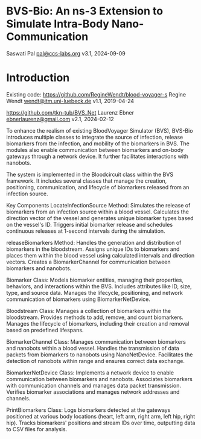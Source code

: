 # BVS-Bio: An ns-3 Extension to Simulate Intra-Body Nano-Communication
Saswati Pal <pal@ccs-labs.org>
v3.1, 2024-09-09

# Introduction

Existing code: https://github.com/RegineWendt/blood-voyager-s
Regine Wendt <wendt@itm.uni-luebeck.de>
v1.1, 2019-04-24

https://github.com/tkn-tub/BVS_Net
Laurenz Ebner <ebnerlaurenz@gmail.com>
v2.1, 2024-02-12

To enhance the realism of existing BloodVoyager Simulator (BVS), BVS-Bio introduces multiple classes to integrate the source of infection, release biomarkers from the infection, and mobility of the biomarkers in BVS. 
The modules also enable communication between biomarkers and on-body gateways through a network device. It further facilitates interactions with nanobots.

The system is implemented in the Bloodcircuit class within the BVS framework. It includes several classes that manage the creation, positioning, communication, and lifecycle of biomarkers released from an infection source.

Key Components
LocateInfectionSource Method: Simulates the release of biomarkers from an infection source within a blood vessel.
Calculates the direction vector of the vessel and generates unique biomarker types based on the vessel's ID.
Triggers initial biomarker release and schedules continuous releases at 1-second intervals during the simulation.

releaseBiomarkers Method: Handles the generation and distribution of biomarkers in the bloodstream.
Assigns unique IDs to biomarkers and places them within the blood vessel using calculated intervals and direction vectors.
Creates a BiomarkerChannel for communication between biomarkers and nanobots.

Biomarker Class: Models biomarker entities, managing their properties, behaviors, and interactions within the BVS.
Includes attributes like ID, size, type, and source data.
Manages the lifecycle, positioning, and network communication of biomarkers using BiomarkerNetDevice.

Bloodstream Class: Manages a collection of biomarkers within the bloodstream.
Provides methods to add, remove, and count biomarkers.
Manages the lifecycle of biomarkers, including their creation and removal based on predefined lifespans.

BiomarkerChannel Class: Manages communication between biomarkers and nanobots within a blood vessel.
Handles the transmission of data packets from biomarkers to nanobots using NanoNetDevice.
Facilitates the detection of nanobots within range and ensures correct data exchange.

BiomarkerNetDevice Class: Implements a network device to enable communication between biomarkers and nanobots.
Associates biomarkers with communication channels and manages data packet transmission.
Verifies biomarker associations and manages network addresses and channels.

PrintBiomarkers Class: Logs biomarkers detected at the gateways positioned at various body locations (heart, left arm, right arm, left hip, right hip).
Tracks biomarkers' positions and stream IDs over time, outputting data to CSV files for analysis.
